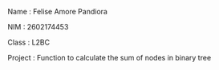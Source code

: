 Name    : Felise Amore Pandiora

NIM     : 2602174453

Class   : L2BC

Project : Function to calculate the sum of nodes in binary tree
